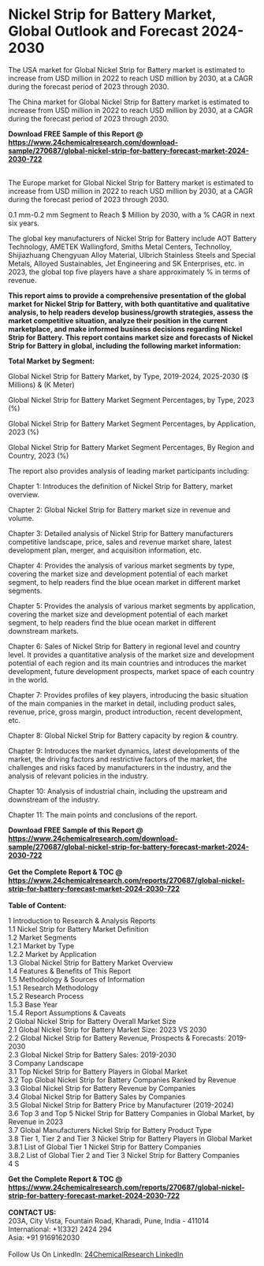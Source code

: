 <h1>Nickel Strip for Battery Market, Global Outlook and Forecast 2024-2030</h1><p>The USA market for Global Nickel Strip for Battery market is estimated to increase from USD million in 2022 to reach USD million by 2030, at a CAGR during the forecast period of 2023 through 2030.</p><p>
</p><p>The China market for Global Nickel Strip for Battery market is estimated to increase from USD million in 2022 to reach USD million by 2030, at a CAGR during the forecast period of 2023 through 2030.</p><div><b>Download FREE Sample of this Report @ 
            <a href="https://www.24chemicalresearch.com/download-sample/270687/global-nickel-strip-for-battery-forecast-market-2024-2030-722">
            https://www.24chemicalresearch.com/download-sample/270687/global-nickel-strip-for-battery-forecast-market-2024-2030-722</a></b></div><br><p>
</p><p>The Europe market for Global Nickel Strip for Battery market is estimated to increase from USD million in 2022 to reach USD million by 2030, at a CAGR during the forecast period of 2023 through 2030.</p><p>
0.1 mm-0.2 mm Segment to Reach $ Million by 2030, with a % CAGR in next six years.</p><p>
The global key manufacturers of Nickel Strip for Battery include AOT Battery Technology, AMETEK Wallingford, Smiths Metal Centers, Technolloy, Shijiazhuang Chengyuan Alloy Material, Ulbrich Stainless Steels and Special Metals, Alloyed Sustainables, Jet Engineering and SK Enterprises, etc. in 2023, the global top five players have a share approximately % in terms of revenue.</p><p>
<strong>This report aims to provide a comprehensive presentation of the global market for Nickel Strip for Battery, with both quantitative and qualitative analysis, to help readers develop business/growth strategies, assess the market competitive situation, analyze their position in the current marketplace, and make informed business decisions regarding Nickel Strip for Battery. This report contains market size and forecasts of Nickel Strip for Battery in global, including the following market information:</strong></p><p>
</p><p>
<strong>Total Market by Segment:</strong></p><p>
Global Nickel Strip for Battery Market, by Type, 2019-2024, 2025-2030 ($ Millions) &amp; (K Meter)</p><p>
Global Nickel Strip for Battery Market Segment Percentages, by Type, 2023 (%)</p><p>
</p><p>
Global Nickel Strip for Battery Market Segment Percentages, by Application, 2023 (%)</p><p>
</p><p>
Global Nickel Strip for Battery Market Segment Percentages, By Region and Country, 2023 (%)</p><p>
</p><p>
The report also provides analysis of leading market participants including:</p><p>
</p><p>
</p><p>
Chapter 1: Introduces the definition of Nickel Strip for Battery, market overview.</p><p>
Chapter 2: Global Nickel Strip for Battery market size in revenue and volume.</p><p>
Chapter 3: Detailed analysis of Nickel Strip for Battery manufacturers competitive landscape, price, sales and revenue market share, latest development plan, merger, and acquisition information, etc.</p><p>
Chapter 4: Provides the analysis of various market segments by type, covering the market size and development potential of each market segment, to help readers find the blue ocean market in different market segments.</p><p>
Chapter 5: Provides the analysis of various market segments by application, covering the market size and development potential of each market segment, to help readers find the blue ocean market in different downstream markets.</p><p>
Chapter 6: Sales of Nickel Strip for Battery in regional level and country level. It provides a quantitative analysis of the market size and development potential of each region and its main countries and introduces the market development, future development prospects, market space of each country in the world.</p><p>
Chapter 7: Provides profiles of key players, introducing the basic situation of the main companies in the market in detail, including product sales, revenue, price, gross margin, product introduction, recent development, etc.</p><p>
Chapter 8: Global Nickel Strip for Battery capacity by region &amp; country.</p><p>
Chapter 9: Introduces the market dynamics, latest developments of the market, the driving factors and restrictive factors of the market, the challenges and risks faced by manufacturers in the industry, and the analysis of relevant policies in the industry.</p><p>
Chapter 10: Analysis of industrial chain, including the upstream and downstream of the industry.</p><p>
Chapter 11: The main points and conclusions of the report.</p><div><b>Download FREE Sample of this Report @ 
            <a href="https://www.24chemicalresearch.com/download-sample/270687/global-nickel-strip-for-battery-forecast-market-2024-2030-722">
            https://www.24chemicalresearch.com/download-sample/270687/global-nickel-strip-for-battery-forecast-market-2024-2030-722</a></b></div><br><div><b>Get the Complete Report & TOC @ 
            <a href="https://www.24chemicalresearch.com/reports/270687/global-nickel-strip-for-battery-forecast-market-2024-2030-722">
            https://www.24chemicalresearch.com/reports/270687/global-nickel-strip-for-battery-forecast-market-2024-2030-722</a></b></div><br>
            <b>Table of Content:</b><p>1 Introduction to Research & Analysis Reports<br />
    1.1 Nickel Strip for Battery Market Definition<br />
    1.2 Market Segments<br />
        1.2.1 Market by Type<br />
        1.2.2 Market by Application<br />
    1.3 Global Nickel Strip for Battery Market Overview<br />
    1.4 Features & Benefits of This Report<br />
    1.5 Methodology & Sources of Information<br />
        1.5.1 Research Methodology<br />
        1.5.2 Research Process<br />
        1.5.3 Base Year<br />
        1.5.4 Report Assumptions & Caveats<br />
2 Global Nickel Strip for Battery Overall Market Size<br />
    2.1 Global Nickel Strip for Battery Market Size: 2023 VS 2030<br />
    2.2 Global Nickel Strip for Battery Revenue, Prospects & Forecasts: 2019-2030<br />
    2.3 Global Nickel Strip for Battery Sales: 2019-2030<br />
3 Company Landscape<br />
    3.1 Top Nickel Strip for Battery Players in Global Market<br />
    3.2 Top Global Nickel Strip for Battery Companies Ranked by Revenue<br />
    3.3 Global Nickel Strip for Battery Revenue by Companies<br />
    3.4 Global Nickel Strip for Battery Sales by Companies<br />
    3.5 Global Nickel Strip for Battery Price by Manufacturer (2019-2024)<br />
    3.6 Top 3 and Top 5 Nickel Strip for Battery Companies in Global Market, by Revenue in 2023<br />
    3.7 Global Manufacturers Nickel Strip for Battery Product Type<br />
    3.8 Tier 1, Tier 2 and Tier 3 Nickel Strip for Battery Players in Global Market<br />
        3.8.1 List of Global Tier 1 Nickel Strip for Battery Companies<br />
        3.8.2 List of Global Tier 2 and Tier 3 Nickel Strip for Battery Companies<br />
4 S</p><div><b>Get the Complete Report & TOC @ 
            <a href="https://www.24chemicalresearch.com/reports/270687/global-nickel-strip-for-battery-forecast-market-2024-2030-722">
            https://www.24chemicalresearch.com/reports/270687/global-nickel-strip-for-battery-forecast-market-2024-2030-722</a></b></div><br><b>CONTACT US:</b><br>
            203A, City Vista, Fountain Road, Kharadi, Pune, India - 411014<br>
            International: +1(332) 2424 294<br>
            Asia: +91 9169162030 <br><br>
            Follow Us On LinkedIn: <a href="https://www.linkedin.com/company/24chemicalresearch/">24ChemicalResearch LinkedIn</a>